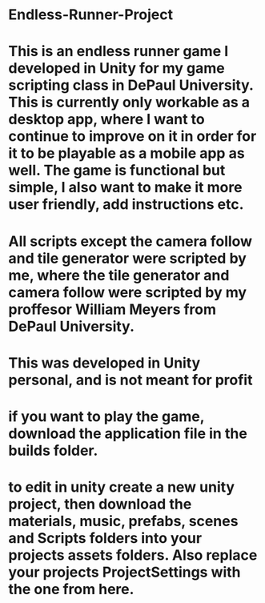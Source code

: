 # Endless-Runner-Project
# This is an endless runner game I developed in Unity for my game scripting class in DePaul University. This is currently only workable as a desktop app, where I want to continue to improve on it in order for it to be playable as a mobile app as well. The game is functional but simple, I also want to make it more user friendly, add instructions etc. 
# All scripts except the camera follow and tile generator were scripted by me, where the tile generator and camera follow were scripted by my proffesor William Meyers from DePaul University.
# This was developed in Unity personal, and is not meant for profit
# if you want to play the game, download the application file in the builds folder.
# to edit in unity create a new unity project, then download the materials, music, prefabs, scenes and Scripts folders into your projects assets folders. Also replace your projects ProjectSettings with the one from here. 
